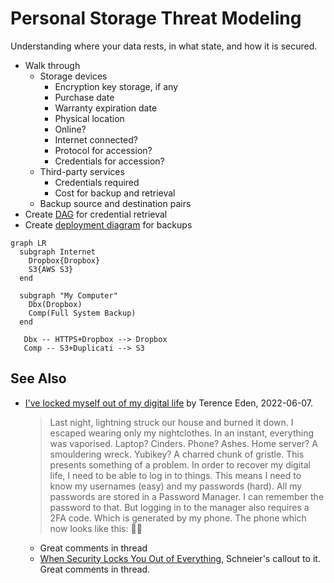 # Personal Storage Threat Modeling

Understanding where your data rests, in what state, and how it is secured.

* Walk through
  * Storage devices
    * Encryption key storage, if any
    * Purchase date
    * Warranty expiration date
    * Physical location
    * Online?
    * Internet connected?
    * Protocol for accession?
    * Credentials for accession?
  * Third-party services
    * Credentials required
    * Cost for backup and retrieval
  * Backup source and destination pairs
* Create [DAG](https://en.wikipedia.org/wiki/Directed_acyclic_graph) for credential retrieval
* Create [deployment diagram](https://plantuml.com/deployment-diagram) for backups

```mermaid
graph LR
  subgraph Internet
    Dropbox{Dropbox}
    S3{AWS S3}
  end
  
  subgraph "My Computer"
    Dbx(Dropbox)
    Comp(Full System Backup)
  end

   Dbx -- HTTPS+Dropbox --> Dropbox
   Comp -- S3+Duplicati --> S3

```


## See Also

* [I've locked myself out of my digital life](https://lobste.rs/s/tqull2/i_ve_locked_myself_out_my_digital_life) by Terence Eden, 2022-06-07.
    > Last night, lightning struck our house and burned it down. I escaped wearing only my nightclothes.
    > In an instant, everything was vaporised. Laptop? Cinders. Phone? Ashes. Home server? A smouldering wreck. Yubikey? A charred chunk of gristle.
    > This presents something of a problem.
    > In order to recover my digital life, I need to be able to log in to things. This means I need to know my usernames (easy) and my passwords (hard). All my passwords are stored in a Password Manager. I can remember the password to that. But logging in to the manager also requires a 2FA code. Which is generated by my phone.
    > The phone which now looks like this: 📱🔥
  * Great comments in thread
  * [When Security Locks You Out of Everything](https://www.schneier.com/blog/archives/2022/06/__trashed-2.html), Schneier's callout to it. Great comments in thread.
